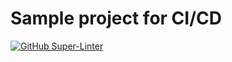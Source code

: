 # Sample project for CI/CD

[![GitHub Super-Linter](https://github.com/mjovanovik/kiii-github-actions/workflows/Lint%20Code%20Base/badge.svg)](https://github.com/marketplace/actions/super-linter)
